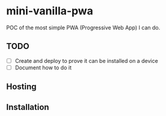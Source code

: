# mini-vanilla-pwa
POC of the most simple PWA (Progressive Web App) I can do.

## TODO

- [ ] Create and deploy to prove it can be installed on a device
- [ ] Document how to do it

## Hosting

## Installation
